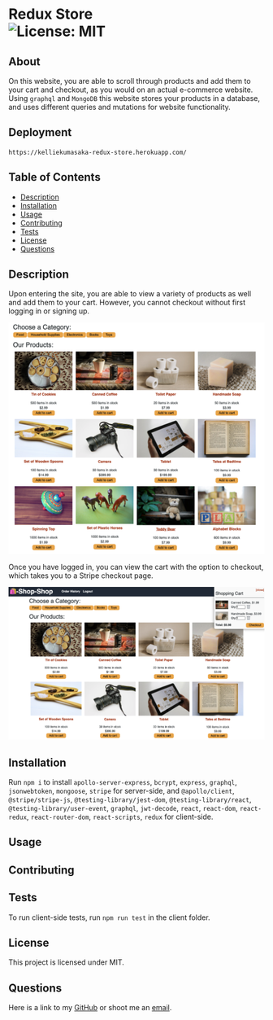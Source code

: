 # Redux Store<br>![License: MIT](https://img.shields.io/badge/License-MIT-yellow.svg)
## About
On this website, you are able to scroll through products and add them to your cart and checkout, as you would on an actual e-commerce website. Using `graphql` and `MongoDB` this website stores your products in a database, and uses different queries and mutations for website functionality.

## Deployment
```
https://kelliekumasaka-redux-store.herokuapp.com/
```

## Table of Contents
* [Description](#description)
* [Installation](#installation)
* [Usage](#usage)
* [Contributing](#contributing)
* [Tests](#tests)
* [License](#license)
* [Questions](#questions)

## Description
Upon entering the site, you are able to view a variety of products as well and add them to your cart. However, you cannot checkout without first logging in or signing up. 

![home page of the website with different products](./client/public/images/product-list.png)

Once you have logged in, you can view the cart with the option to checkout, which takes you to a Stripe checkout page.

![view of a full cart](./client/public/images/cart.png)

## Installation
Run `npm i` to install `apollo-server-express`, `bcrypt`, `express`, `graphql`, `jsonwebtoken`, `mongoose`, `stripe` for server-side, and `@apollo/client`, `@stripe/stripe-js`, `@testing-library/jest-dom`, `@testing-library/react`, `@testing-library/user-event`, `graphql`, `jwt-decode`, `react`, `react-dom`, `react-redux`, `react-router-dom`, `react-scripts`, `redux` for client-side.

## Usage


## Contributing


## Tests
To run client-side tests, run `npm run test` in the client folder.

## License
This project is licensed under MIT.

## Questions
Here is a link to my [GitHub](https://github.com/kelliekumasaka) or shoot me an [email](mailto:kelliek3@gmail.com).
